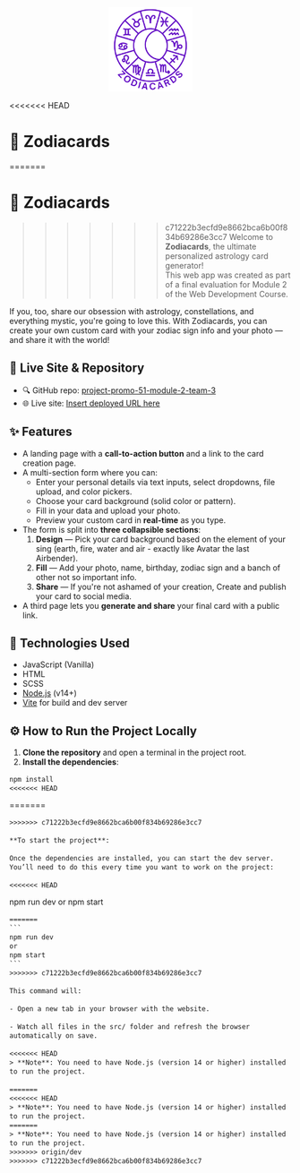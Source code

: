 <p align="center">
  <img src="./public/images/Logo darkPurple.png" alt="Zodiacards logo" width="150" />
</p>

<<<<<<< HEAD
# 🏹 Zodiacards 
=======
# 🏹 Zodiacards

>>>>>>> c71222b3ecfd9e8662bca6b00f834b69286e3cc7
Welcome to **Zodiacards**, the ultimate personalized astrology card generator!  
This web app was created as part of a final evaluation for Module 2 of the Web Development Course.

If you, too, share our obsession with astrology, constellations, and everything mystic, you're going to love this. With Zodiacards, you can create your own custom card with your zodiac sign info and your photo — and share it with the world!

## 🔗 Live Site & Repository

- 🔍 GitHub repo: [project-promo-51-module-2-team-3](https://github.com/Paula-51/project-promo-51-module-2-team-3)
- 🌐 Live site: [Insert deployed URL here](https://your-live-site-url.com)

## ✨ Features

- A landing page with a **call-to-action button** and a link to the card creation page.
- A multi-section form where you can:
  - Enter your personal details via text inputs, select dropdowns, file upload, and color pickers.
  - Choose your card background (solid color or pattern).
  - Fill in your data and upload your photo.
  - Preview your custom card in **real-time** as you type.
- The form is split into **three collapsible sections**:
  1. **Design** — Pick your card background based on the element of your sing (earth, fire, water and air - exactly like Avatar the last Airbender).
  2. **Fill** — Add your photo, name, birthday, zodiac sign and a banch of other not so important info.
  3. **Share** — If you're not ashamed of your creation, Create and publish your card to social media.
- A third page lets you **generate and share** your final card with a public link.

## 🧰 Technologies Used

- JavaScript (Vanilla)
- HTML
- SCSS
- [Node.js](https://nodejs.org/) (v14+)
- [Vite](https://vitejs.dev/) for build and dev server

## ⚙️ How to Run the Project Locally

1. **Clone the repository** and open a terminal in the project root.
2. **Install the dependencies**:

```
npm install
<<<<<<< HEAD
````

=======
```
>>>>>>> c71222b3ecfd9e8662bca6b00f834b69286e3cc7

**To start the project**:

Once the dependencies are installed, you can start the dev server.
You’ll need to do this every time you want to work on the project:

<<<<<<< HEAD
````
npm run dev
or
npm start
````
=======
```
npm run dev
or
npm start
```
>>>>>>> c71222b3ecfd9e8662bca6b00f834b69286e3cc7

This command will:

- Open a new tab in your browser with the website.

- Watch all files in the src/ folder and refresh the browser automatically on save.

<<<<<<< HEAD
> **Note**: You need to have Node.js (version 14 or higher) installed to run the project.

=======
<<<<<<< HEAD
> **Note**: You need to have Node.js (version 14 or higher) installed to run the project.
=======
> **Note**: You need to have Node.js (version 14 or higher) installed to run the project.
>>>>>>> origin/dev
>>>>>>> c71222b3ecfd9e8662bca6b00f834b69286e3cc7
